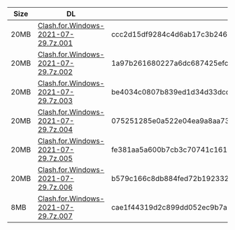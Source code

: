 |    Size   |     DL  | sha512sum |
|  ---  |  ---  |  ---  |
| 20MB | [Clash.for.Windows-2021-07-29.7z.001](https://cdn.jsdelivr.net/gh/appleians/cfw_intel@main/Clash.for.Windows-2021-07-29.7z.001) | ccc2d15df9284c4d6ab17c3b246d1622825b9330c93361b9bdfab5e86cadcb4aefc33ed9dee70e1f9358bf5991ee6640b27c2d1dc3a66290eb384bbb7f8999c5 |
| 20MB | [Clash.for.Windows-2021-07-29.7z.002](https://cdn.jsdelivr.net/gh/appleians/cfw_intel@main/Clash.for.Windows-2021-07-29.7z.002) | 1a97b261680227a6dc687425efcd2fc589607ad529c1027e9296115b687c58d1a5daa445abff22ebfc8f41545751ea2099fdc1c75777582b5a2c13df284b5de6 |
| 20MB | [Clash.for.Windows-2021-07-29.7z.003](https://cdn.jsdelivr.net/gh/appleians/cfw_intel@main/Clash.for.Windows-2021-07-29.7z.003) | be4034c0807b839ed1d34d33dcde92a10a9e05f6e9c4e8fa6e0a309a4a6082c16c97f24ac649819a6a7c5df0fc860b4f90c10e885ce0f79d7dd646868b187922 |
| 20MB | [Clash.for.Windows-2021-07-29.7z.004](https://cdn.jsdelivr.net/gh/appleians/cfw_intel@main/Clash.for.Windows-2021-07-29.7z.004) | 075251285e0a522e04ea9a8aa73cba7c34dc92b5a1212ae4e4abb220c691d16f0e7ab510458ac29f41144c99cec5f168929a491707958b4c883309dc0d5360a9 |
| 20MB | [Clash.for.Windows-2021-07-29.7z.005](https://cdn.jsdelivr.net/gh/appleians/cfw_intel@main/Clash.for.Windows-2021-07-29.7z.005) | fe381aa5a600b7cb3c70741c1610f611507151d46dc1078fdcaa49761ad603826d180a6c752edd39ad9eb102fe79ed1e0e1256c3dd8cdf5de8a3b8dc1c20dcdc |
| 20MB | [Clash.for.Windows-2021-07-29.7z.006](https://cdn.jsdelivr.net/gh/appleians/cfw_intel@main/Clash.for.Windows-2021-07-29.7z.006) | b579c166c8db884fed72b1923323c510f15d18f91750ab050d9702e5de6d59f8f25c5a59c19a118c9614423379ec0f0e7e87f4c6b4abbda8bf1dc0a1855f813e |
| 8MB | [Clash.for.Windows-2021-07-29.7z.007](https://cdn.jsdelivr.net/gh/appleians/cfw_intel@main/Clash.for.Windows-2021-07-29.7z.007) | cae1f44319d2c899dd052ec9b7ab1f8de1332ed0e64fa5cf54e3bf64ce759831ef6813bedf9b23875a738b04df4242848e2edfb90c78f0e75f361195e52d0fc1 |
